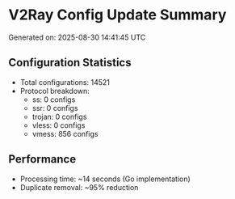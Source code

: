 # V2Ray Config Update Summary
Generated on: 2025-08-30 14:41:45 UTC

## Configuration Statistics
- Total configurations: 14521
- Protocol breakdown:
  - ss: 0 configs
  - ssr: 0 configs
  - trojan: 0 configs
  - vless: 0 configs
  - vmess: 856 configs

## Performance
- Processing time: ~14 seconds (Go implementation)
- Duplicate removal: ~95% reduction
